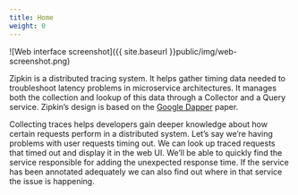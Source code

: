 ```yaml
---
title: Home
weight: 0
---
```


![Web interface screenshot]({{ site.baseurl }}public/img/web-screenshot.png)

Zipkin is a distributed tracing system. It helps gather timing data needed to
troubleshoot latency problems in microservice architectures. It manages both the
collection and lookup of this data through a Collector and a Query service.
Zipkin’s design is based on the
[Google Dapper](http://research.google.com/pubs/pub36356.html) paper.

Collecting traces helps developers gain deeper knowledge about how certain
requests perform in a distributed system. Let’s say we’re having problems with
user requests timing out. We can look up traced requests that timed out and
display it in the web UI. We’ll be able to quickly find the service responsible
for adding the unexpected response time. If the service has been annotated
adequately we can also find out where in that service the issue is happening.
